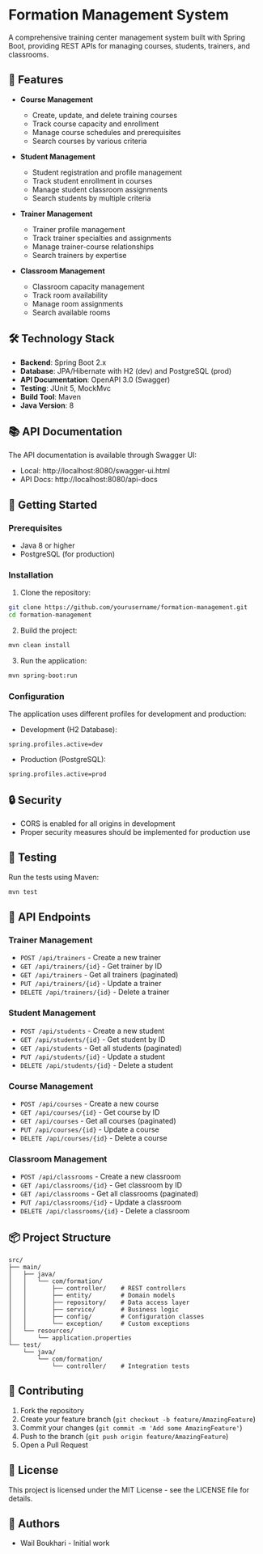 # Formation Management System

A comprehensive training center management system built with Spring Boot, providing REST APIs for managing courses, students, trainers, and classrooms.

## 🚀 Features

- **Course Management**
  - Create, update, and delete training courses
  - Track course capacity and enrollment
  - Manage course schedules and prerequisites
  - Search courses by various criteria

- **Student Management**
  - Student registration and profile management
  - Track student enrollment in courses
  - Manage student classroom assignments
  - Search students by multiple criteria

- **Trainer Management**
  - Trainer profile management
  - Track trainer specialties and assignments
  - Manage trainer-course relationships
  - Search trainers by expertise

- **Classroom Management**
  - Classroom capacity management
  - Track room availability
  - Manage room assignments
  - Search available rooms

## 🛠 Technology Stack

- **Backend**: Spring Boot 2.x
- **Database**: JPA/Hibernate with H2 (dev) and PostgreSQL (prod)
- **API Documentation**: OpenAPI 3.0 (Swagger)
- **Testing**: JUnit 5, MockMvc
- **Build Tool**: Maven
- **Java Version**: 8

## 📚 API Documentation

The API documentation is available through Swagger UI:
- Local: http://localhost:8080/swagger-ui.html
- API Docs: http://localhost:8080/api-docs

## 🚦 Getting Started

### Prerequisites

- Java 8 or higher
- PostgreSQL (for production)

### Installation

1. Clone the repository:
```bash
git clone https://github.com/yourusername/formation-management.git
cd formation-management
```

2. Build the project:
```bash
mvn clean install
```

3. Run the application:
```bash
mvn spring-boot:run
```

### Configuration

The application uses different profiles for development and production:

- Development (H2 Database):
```properties
spring.profiles.active=dev
```

- Production (PostgreSQL):
```properties
spring.profiles.active=prod
```

## 🔒 Security

- CORS is enabled for all origins in development
- Proper security measures should be implemented for production use

## 🧪 Testing

Run the tests using Maven:
```bash
mvn test
```

## 📝 API Endpoints

### Trainer Management
- `POST /api/trainers` - Create a new trainer
- `GET /api/trainers/{id}` - Get trainer by ID
- `GET /api/trainers` - Get all trainers (paginated)
- `PUT /api/trainers/{id}` - Update a trainer
- `DELETE /api/trainers/{id}` - Delete a trainer

### Student Management
- `POST /api/students` - Create a new student
- `GET /api/students/{id}` - Get student by ID
- `GET /api/students` - Get all students (paginated)
- `PUT /api/students/{id}` - Update a student
- `DELETE /api/students/{id}` - Delete a student

### Course Management
- `POST /api/courses` - Create a new course
- `GET /api/courses/{id}` - Get course by ID
- `GET /api/courses` - Get all courses (paginated)
- `PUT /api/courses/{id}` - Update a course
- `DELETE /api/courses/{id}` - Delete a course

### Classroom Management
- `POST /api/classrooms` - Create a new classroom
- `GET /api/classrooms/{id}` - Get classroom by ID
- `GET /api/classrooms` - Get all classrooms (paginated)
- `PUT /api/classrooms/{id}` - Update a classroom
- `DELETE /api/classrooms/{id}` - Delete a classroom

## 📦 Project Structure

```
src/
├── main/
│   ├── java/
│   │   └── com/formation/
│   │       ├── controller/    # REST controllers
│   │       ├── entity/        # Domain models
│   │       ├── repository/    # Data access layer
│   │       ├── service/       # Business logic
│   │       ├── config/        # Configuration classes
│   │       └── exception/     # Custom exceptions
│   └── resources/
│       └── application.properties
└── test/
    └── java/
        └── com/formation/
            └── controller/    # Integration tests
```

## 🤝 Contributing

1. Fork the repository
2. Create your feature branch (`git checkout -b feature/AmazingFeature`)
3. Commit your changes (`git commit -m 'Add some AmazingFeature'`)
4. Push to the branch (`git push origin feature/AmazingFeature`)
5. Open a Pull Request

## 📄 License

This project is licensed under the MIT License - see the LICENSE file for details.

## 👥 Authors

- Wail Boukhari - Initial work
